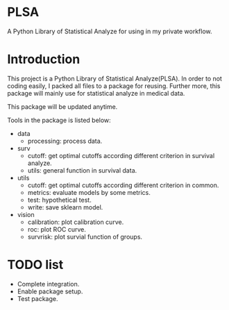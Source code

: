 # PLSA

A Python Library of Statistical Analyze for using in my private workflow.

# Introduction

This project is a Python Library of Statistical Analyze(PLSA). In order to not coding easily, I packed all files to a package for reusing. Further more, this package will mainly use for statistical analyze in medical data.

This package will be updated anytime.

Tools in the package is listed below:

- data
    - processing: process data.
- surv
    - cutoff: get optimal cutoffs according different criterion in survival analyze.
    - utils: general function in survival data.
- utils
    - cutoff: get optimal cutoffs according different criterion in common.
    - metrics: evaluate models by some metrics.
    - test: hypothetical test.
    - write: save sklearn model.
- vision
    - calibration: plot calibration curve.
    - roc: plot ROC curve.
    - survrisk: plot survial function of groups.

# TODO list

- Complete integration.
- Enable package setup.
- Test package.